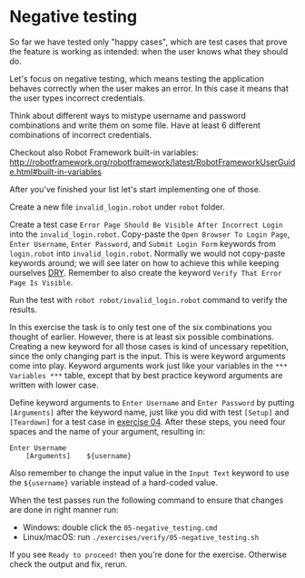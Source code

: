 # Negative testing

So far we have tested only "happy cases", which are test cases that prove the feature is working as
intended: when the user knows what they should do.

Let's focus on negative testing, which means testing the application behaves correctly
when the user makes an error. In this case it means that the user types incorrect credentials.

Think about different ways to mistype username and password combinations and write them on some file. Have at least 6 different combinations of incorrect credentials.

Checkout also Robot Framework built-in variables: http://robotframework.org/robotframework/latest/RobotFrameworkUserGuide.html#built-in-variables

After you've finished your list let's start implementing one of those.

Create a new file `invalid_login.robot` under `robot` folder.

Create a test case `Error Page Should Be Visible After Incorrect Login` into the `invalid_login.robot`.
Copy-paste the `Open Browser To Login Page`, `Enter Username`, `Enter Password`, and `Submit Login Form`
keywords from `login.robot` into `invalid_login.robot`. Normally we would not copy-paste keywords around;
we will see later on how to achieve this while keeping ourselves [DRY](https://en.wikipedia.org/wiki/Don%27t_repeat_yourself).
Remember to also create the keyword `Verify That Error Page Is Visible`.

Run the test with `robot robot/invalid_login.robot` command to verify the results.

In this exercise the task is to only test one of the six combinations you thought of earlier. However,
there is at least six possible combinations. Creating a new keyword for all those cases is kind of uncessary
repetition, since the only changing part is the input. This is were keyword arguments come into play. Keyword
arguments work just like your variables in the `*** Variables ***` table, except that by best practice
keyword arguments are written with lower case.

Define keyword arguments to `Enter Username` and `Enter Password`
by putting `[Arguments]` after the keyword name, just like you did with test
`[Setup]` and `[Teardown]` for a test case in [exercise 04](./04-setups_and_teardowns.md). After these steps,
you need four spaces and the name of your argument, resulting in:

```
Enter Username
    [Arguments]    ${username}
```

Also remember to change the input value in the `Input Text` keyword to use the `${username}` variable
instead of a hard-coded value.

When the test passes run the following command to ensure that changes are done in right manner run:

  - Windows: double click the `05-negative_testing.cmd`
  - Linux/macOS: run `./exercises/verify/05-negative_testing.sh`

If you see `Ready to proceed!` then you're done for the exercise. Otherwise check the output and fix, rerun.
